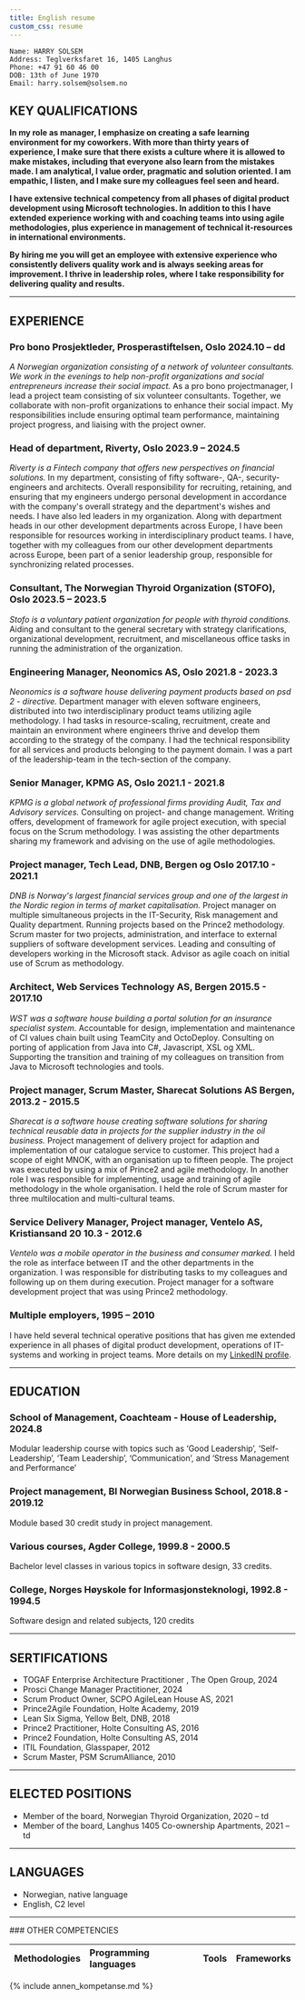 ```yaml
---
title: English resume
custom_css: resume
---
```


```text
Name: HARRY SOLSEM
Address: Teglverksfaret 16, 1405 Langhus
Phone: +47 91 60 46 00
DOB: 13th of June 1970
Email: harry.solsem@solsem.no
```

## KEY QUALIFICATIONS

**In my role as manager, I emphasize on creating a safe learning environment for my coworkers. With more than thirty years of experience, I make sure that there exists a culture where it is allowed to make mistakes, including that everyone also learn from the mistakes made. I am analytical, I value order, pragmatic and solution oriented. I am empathic, I listen, and I make sure my colleagues feel seen and heard.**

**I have extensive technical competency from all phases of digital product development using Microsoft technologies. In addition to this I have extended experience working with and coaching teams into using agile methodologies, plus experience in management of technical it-resources in international environments.**

**By hiring me you will get an employee with extensive experience who consistently delivers quality work and is always seeking areas for improvement. I thrive in leadership roles, where I take responsibility for delivering quality and results.**

***

## EXPERIENCE

### Pro bono Prosjektleder, Prosperastiftelsen, Oslo 2024.10 – dd

*A Norwegian organization consisting of a network of volunteer consultants. We work in the evenings to help non-profit organizations and social entrepreneurs increase their social impact.*
As a pro bono projectmanager, I lead a project team consisting of six volunteer consultants. Together, we collaborate with non-profit organizations to enhance their social impact. My responsibilities include ensuring optimal team performance, maintaining project progress, and liaising with the project owner.


### Head of department, Riverty, Oslo 2023.9 – 2024.5

*Riverty is a Fintech company that offers new perspectives on financial solutions.*
In my department, consisting of fifty software-, QA-, security-engineers and architects. Overall responsibility for recruiting, retaining, and ensuring that my engineers undergo personal development in accordance with the company's overall strategy and the department's wishes and needs. I have also led leaders in my organization. Along with department heads in our other development departments across Europe, I have been responsible for resources working in interdisciplinary product teams. I have, together with my colleagues from our other development departments across Europe, been part of a senior leadership group, responsible for synchronizing related processes.

### Consultant, The Norwegian Thyroid Organization (STOFO), Oslo 2023.5 – 2023.5

*Stofo is a voluntary patient organization for people with thyroid conditions.*
Aiding and consultant to the general secretary with strategy clarifications, organizational development, recruitment, and miscellaneous office tasks in running the administration of the organization.

### Engineering Manager, Neonomics AS, Oslo 2021.8 - 2023.3

*Neonomics is a software house delivering payment products based on psd 2 - directive.*
Department manager with eleven software engineers, distributed into two interdisciplinary product teams utilizing agile methodology. I had tasks in resource-scaling, recruitment, create and maintain an environment where engineers thrive and develop them according to the strategy of the company. I had the technical responsibility for all services and products belonging to the payment domain. I was a part of the leadership-team in the tech-section of the company.

### Senior Manager, KPMG AS, Oslo 2021.1 - 2021.8

*KPMG is a global network of professional firms providing Audit, Tax and Advisory services.*
Consulting on project- and change management. Writing offers, development of framework for agile project execution, with special focus on the Scrum methodology. I was assisting the other departments sharing my framework and advising on the use of agile methodologies.

### Project manager, Tech Lead, DNB, Bergen og Oslo 2017.10 - 2021.1

*DNB is Norway's largest financial services group and one of the largest in the Nordic region in terms of market capitalisation.*
Project manager on multiple simultaneous projects in the IT-Security, Risk management and Quality department. Running projects based on the Prince2 methodology. Scrum master for two projects, administration, and interface to external suppliers of software development services. Leading and consulting of developers working in the Microsoft stack. Advisor as agile coach on initial use of Scrum as methodology.

### Architect, Web Services Technology AS, Bergen 2015.5 - 2017.10

*WST was a software house building a portal solution for an insurance specialist system.*
Accountable for design, implementation and maintenance of CI values chain built using TeamCity and OctoDeploy. Consulting on porting of application from Java into C#, Javascript, XSL og XML. Supporting the transition and training of my colleagues on transition from Java to Microsoft technologies and tools.

### Project manager, Scrum Master, Sharecat Solutions AS Bergen, 2013.2 - 2015.5

*Sharecat is a software house creating software solutions for sharing technical reusable data in projects for the supplier industry in the oil
business.*
Project management of delivery project for adaption and implementation of our catalogue service to customer. This project had a scope of eight MNOK, with an organisation up to fifteen people. The project was executed by using a mix of Prince2 and agile methodology. In another role I was responsible for implementing, usage and training of agile methodology in the whole organisation. I held the role of Scrum master for three multilocation and multi-cultural teams.

### Service Delivery Manager, Project manager, Ventelo AS, Kristiansand 20 10.3 - 2012.6

*Ventelo was a mobile operator in the business and consumer marked.*
I held the role as interface between IT and the other departments in the organization. I was responsible for distributing tasks to my colleagues and following up on them during execution. Project manager for a software development project that was using Prince2 methodology.

### Multiple employers, 1995 – 2010

I have held several technical operative positions that has given me extended experience in all phases of digital product development, operations of IT-systems and working in project teams. More details on my [LinkedIN profile](https://bit.ly/solsemlinkedin).

***

## EDUCATION

### School of Management, Coachteam - House of Leadership, 2024.8

Modular leadership course with topics such as ‘Good Leadership’, ‘Self-Leadership’, ‘Team Leadership’, ‘Communication’, and ‘Stress Management and Performance’

### Project management, BI Norwegian Business School, 2018.8 - 2019.12

Module based 30 credit study in project management.

### Various courses, Agder College, 1999.8 - 2000.5

Bachelor level classes in various topics in software design, 33 credits.

### College, Norges Høyskole for Informasjonsteknologi, 1992.8 - 1994.5

Software design and related subjects, 120 credits

***

## SERTIFICATIONS

* TOGAF Enterprise Architecture Practitioner , The Open Group, 2024
* Prosci Change Manager Practitioner, 2024
* Scrum Product Owner, SCPO AgileLean House AS, 2021
* Prince2Agile Foundation, Holte Academy, 2019
* Lean Six Sigma, Yellow Belt, DNB, 2018
* Prince2 Practitioner, Holte Consulting AS, 2016
* Prince2 Foundation, Holte Consulting AS, 2014
* ITIL Foundation, Glasspaper, 2012
* Scrum Master, PSM ScrumAlliance, 2010

***

## ELECTED POSITIONS

* Member of the board, Norwegian Thyroid Organization, 2020 – td
* Member of the board, Langhus 1405 Co-ownership Apartments, 2021 – td

***

## LANGUAGES

* Norwegian, native language
* English, C2 level

***
<p id="annenkompetanse"></p>
### OTHER COMPETENCIES

| Methodologies            | Programming languages | Tools                        | Frameworks                   |
| :----                    |:----                  |:----                         |:----                         |
{% include annen_kompetanse.md %}
